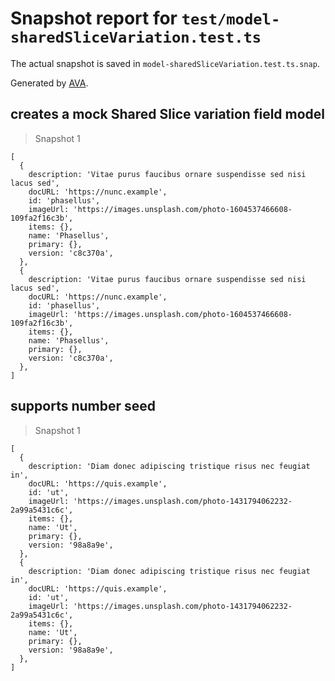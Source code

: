 # Snapshot report for `test/model-sharedSliceVariation.test.ts`

The actual snapshot is saved in `model-sharedSliceVariation.test.ts.snap`.

Generated by [AVA](https://avajs.dev).

## creates a mock Shared Slice variation field model

> Snapshot 1

    [
      {
        description: 'Vitae purus faucibus ornare suspendisse sed nisi lacus sed',
        docURL: 'https://nunc.example',
        id: 'phasellus',
        imageUrl: 'https://images.unsplash.com/photo-1604537466608-109fa2f16c3b',
        items: {},
        name: 'Phasellus',
        primary: {},
        version: 'c8c370a',
      },
      {
        description: 'Vitae purus faucibus ornare suspendisse sed nisi lacus sed',
        docURL: 'https://nunc.example',
        id: 'phasellus',
        imageUrl: 'https://images.unsplash.com/photo-1604537466608-109fa2f16c3b',
        items: {},
        name: 'Phasellus',
        primary: {},
        version: 'c8c370a',
      },
    ]

## supports number seed

> Snapshot 1

    [
      {
        description: 'Diam donec adipiscing tristique risus nec feugiat in',
        docURL: 'https://quis.example',
        id: 'ut',
        imageUrl: 'https://images.unsplash.com/photo-1431794062232-2a99a5431c6c',
        items: {},
        name: 'Ut',
        primary: {},
        version: '98a8a9e',
      },
      {
        description: 'Diam donec adipiscing tristique risus nec feugiat in',
        docURL: 'https://quis.example',
        id: 'ut',
        imageUrl: 'https://images.unsplash.com/photo-1431794062232-2a99a5431c6c',
        items: {},
        name: 'Ut',
        primary: {},
        version: '98a8a9e',
      },
    ]
